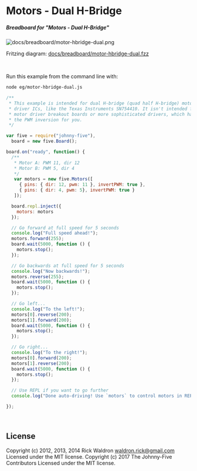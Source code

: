 <!--remove-start-->

# Motors - Dual H-Bridge

<!--remove-end-->






##### Breadboard for "Motors - Dual H-Bridge"



![docs/breadboard/motor-hbridge-dual.png](breadboard/motor-hbridge-dual.png)<br>

Fritzing diagram: [docs/breadboard/motor-hbridge-dual.fzz](breadboard/motor-hbridge-dual.fzz)

&nbsp;




Run this example from the command line with:
```bash
node eg/motor-hbridge-dual.js
```


```javascript
/**
 * This example is intended for dual H-bridge (quad half H-bridge) motor
 * driver ICs, like the Texas Instruments SN754410. It isn't intended for
 * motor driver breakout boards or more sophisticated drivers, which handle
 * the PWM inversion for you.
 */

var five = require("johnny-five"),
  board = new five.Board();

board.on("ready", function() {
  /**
   * Motor A: PWM 11, dir 12
   * Motor B: PWM 5, dir 4
   */
   var motors = new five.Motors([
     { pins: { dir: 12, pwm: 11 }, invertPWM: true },
     { pins: { dir: 4, pwm: 5}, invertPWM: true }
   ]);

  board.repl.inject({
    motors: motors
  });

  // Go forward at full speed for 5 seconds
  console.log("Full speed ahead!");
  motors.forward(255);
  board.wait(5000, function () {
    motors.stop();
  });

  // Go backwards at full speed for 5 seconds
  console.log("Now backwards!");
  motors.reverse(255);
  board.wait(5000, function () {
    motors.stop();
  });

  // Go left...
  console.log("To the left!");
  motors[0].reverse(200);
  motors[1].forward(200);
  board.wait(5000, function () {
    motors.stop();
  });

  // Go right...
  console.log("To the right!");
  motors[0].forward(200);
  motors[1].reverse(200);
  board.wait(5000, function () {
    motors.stop();
  });

  // Use REPL if you want to go further
  console.log("Done auto-driving! Use `motors` to control motors in REPL");

});

```








&nbsp;

<!--remove-start-->

## License
Copyright (c) 2012, 2013, 2014 Rick Waldron <waldron.rick@gmail.com>
Licensed under the MIT license.
Copyright (c) 2017 The Johnny-Five Contributors
Licensed under the MIT license.

<!--remove-end-->

